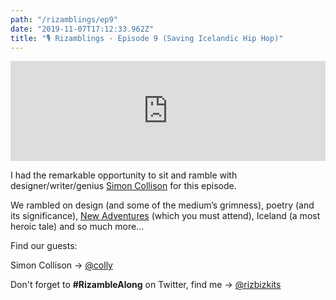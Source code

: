 ```yaml
---
path: "/rizamblings/ep9"
date: "2019-11-07T17:12:33.962Z"
title: "🎙️ Rizamblings - Episode 9 (Saving Icelandic Hip Hop)"
---
```


<iframe src="https://pods.slantedpress.com/embed/3/9f8e2b48f7827447ed52bce9c814cfc4" width="100%" height="160px" style="border:none"></iframe>  

I had the remarkable opportunity to sit and ramble with designer/writer/genius <a href="http://colly.com">Simon Collison</a> for this episode.  

We rambled on design (and some of the medium’s grimness), poetry (and its significance), <a href="http://newadventuresconf.com">New Adventures</a> (which you must attend), Iceland (a most heroic tale) and so much more...  

Find our guests:  

Simon Collison -> <a href="https://twitter.com/colly">@colly</a> 

Don't forget to **#RizambleAlong** on Twitter, find me -> <a href="https://twitter.com/rizbizkits">@rizbizkits</a>